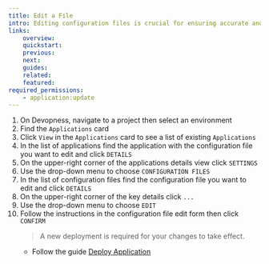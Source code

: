 ```yaml
---
title: Edit a File
intro: Editing configuration files is crucial for ensuring accurate and up-to-date information is included in the resource deployment process, as needed.
links:
    overview:
    quickstart:
    previous:
    next:
    guides:
    related:
    featured:
required_permissions:
    - application:update
---
```


1. On Devopness, navigate to a project then select an environment
1. Find the `Applications` card
1. Click `View` in the `Applications` card to see a list of existing `Applications`
1. In the list of applications find the application with the configuration file you want to edit and click `DETAILS`
1. On the upper-right corner of the applications details view click `SETTINGS`
1. Use the drop-down menu to choose `CONFIGURATION FILES`
1. In the list of configuration files find the configuration file you want to edit and click `DETAILS`
1. On the upper-right corner of the key details click `...`
1. Use the drop-down menu to choose `EDIT`
1. Follow the instructions in the configuration file edit form then click `CONFIRM`
    > A new deployment is required for your changes to take effect.
      - Follow the guide [Deploy Application](/docs/applications/deploy-application/)
